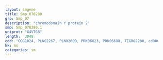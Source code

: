 ```yaml
---
layout: smgene
title: Smp_078280
grp: Smp_07
description: "chromodomain Y protein 2"
smp: Smp_078280.1
uniprot: "G4VTG8"
length:  3048
cdd: "COG1024, PLN02267, PLN02600, PRK06023, PRK06688, TIGR02280, cd00024, cd06558, cl17459, cl21466, pfam00378, pfam00385, smart00298"
kk: ns
categories: sm
---
```

